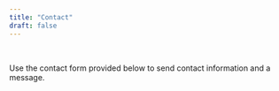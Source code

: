 ```yaml
---
title: "Contact"
draft: false
---
```


&nbsp;

Use the contact form provided below to send contact information and a message.

&nbsp;